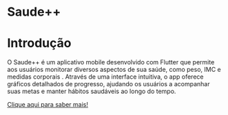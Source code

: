 # Saude++

# Introdução

O Saude++ é um aplicativo mobile desenvolvido com Flutter que permite aos usuários monitorar diversos aspectos de sua saúde, como peso, IMC e medidas corporais . Através de uma interface intuitiva, o app oferece gráficos detalhados de progresso, ajudando os usuários a acompanhar suas metas e manter hábitos saudáveis ao longo do tempo.

[Clique aqui para saber mais!](saudeapp/docs/introducao.md)